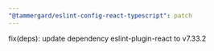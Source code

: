```yaml
---
"@tammergard/eslint-config-react-typescript": patch
---
```


fix(deps): update dependency eslint-plugin-react to v7.33.2
